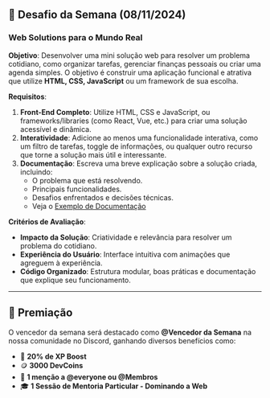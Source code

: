 ## 🎯 Desafio da Semana (08/11/2024)

### **Web Solutions para o Mundo Real**

**Objetivo**: Desenvolver uma mini solução web para resolver um problema cotidiano, como organizar tarefas, gerenciar finanças pessoais ou criar uma agenda simples. O objetivo é construir uma aplicação funcional e atrativa que utilize **HTML, CSS, JavaScript** ou um framework de sua escolha.

**Requisitos**:
1. **Front-End Completo**: Utilize HTML, CSS e JavaScript, ou frameworks/libraries (como React, Vue, etc.) para criar uma solução acessível e dinâmica.
2. **Interatividade**: Adicione ao menos uma funcionalidade interativa, como um filtro de tarefas, toggle de informações, ou qualquer outro recurso que torne a solução mais útil e interessante.
3. **Documentação**: Escreva uma breve explicação sobre a solução criada, incluindo:
   - O problema que está resolvendo.
   - Principais funcionalidades.
   - Desafios enfrentados e decisões técnicas.
   - Veja o [Exemplo de Documentação](./DOC_EXAMPLE.md)

**Critérios de Avaliação**:
- **Impacto da Solução**: Criatividade e relevância para resolver um problema do cotidiano.
- **Experiência do Usuário**: Interface intuitiva com animações que agreguem à experiência.
- **Código Organizado**: Estrutura modular, boas práticas e documentação que explique seu funcionamento.

---

## 🌟 Premiação

O vencedor da semana será destacado como **@Vencedor da Semana** na nossa comunidade no Discord, ganhando diversos benefícios como:
- 🧪 **20% de XP Boost**
- 🪙 **3000 DevCoins**
- 📢 **1 menção a @everyone ou @Membros**
- 🎓 **1 Sessão de Mentoria Particular - Dominando a Web**
